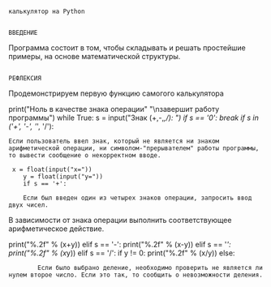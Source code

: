                                                                   калькулятор на Python
                                                                     
                                                                        ВВЕДЕНИЕ
                                                                        
 Программа состоит в том, чтобы складывать и решать простейшие примеры, на основе математической структуры. 
 
                                                                       РЕФЛЕКСИЯ
                                                                       
 Продемонстрируем первую функцию самогого калькулятора
 
 print("Ноль в качестве знака операции"
      "\nзавершит работу программы")
while True:
    s = input("Знак (+,-,*,/): ")
    if s == '0':
        break
    if s in ('+', '-', '*', '/'):
    
    Если пользователь ввел знак, который не является ни знаком арифметической операции, ни символом-"прерывателем" работы программы, то вывести сообщение о некорректном вводе.
    
     x = float(input("x="))
        y = float(input("y="))
        if s == '+':
        
        Если был введен один из четырех знаков операции, запросить ввод двух чисел.

В зависимости от знака операции выполнить соответствующее арифметическое действие.

 print("%.2f" % (x+y))
        elif s == '-':
            print("%.2f" % (x-y))
        elif s == '*':
            print("%.2f" % (x*y))
        elif s == '/':
            if y != 0:
                print("%.2f" % (x/y))
            else:
            
            Если было выбрано деление, необходимо проверить не является ли нулем второе число. Если это так, то сообщить о невозможности деления.
                                                                 
                                                                 
